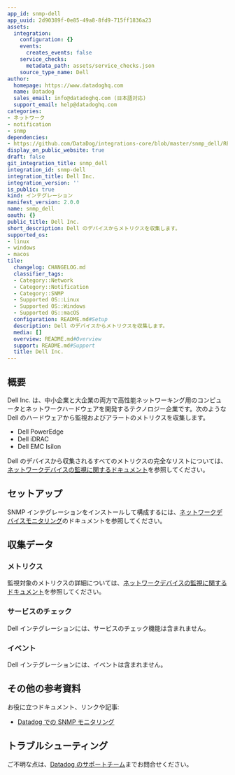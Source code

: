 ```yaml
---
app_id: snmp-dell
app_uuid: 2d90389f-0e85-49a8-8fd9-715ff1836a23
assets:
  integration:
    configuration: {}
    events:
      creates_events: false
    service_checks:
      metadata_path: assets/service_checks.json
    source_type_name: Dell
author:
  homepage: https://www.datadoghq.com
  name: Datadog
  sales_email: info@datadoghq.com (日本語対応)
  support_email: help@datadoghq.com
categories:
- ネットワーク
- notification
- snmp
dependencies:
- https://github.com/DataDog/integrations-core/blob/master/snmp_dell/README.md
display_on_public_website: true
draft: false
git_integration_title: snmp_dell
integration_id: snmp-dell
integration_title: Dell Inc.
integration_version: ''
is_public: true
kind: インテグレーション
manifest_version: 2.0.0
name: snmp_dell
oauth: {}
public_title: Dell Inc.
short_description: Dell のデバイスからメトリクスを収集します。
supported_os:
- linux
- windows
- macos
tile:
  changelog: CHANGELOG.md
  classifier_tags:
  - Category::Network
  - Category::Notification
  - Category::SNMP
  - Supported OS::Linux
  - Supported OS::Windows
  - Supported OS::macOS
  configuration: README.md#Setup
  description: Dell のデバイスからメトリクスを収集します。
  media: []
  overview: README.md#Overview
  support: README.md#Support
  title: Dell Inc.
---
```




## 概要

Dell Inc. は、中小企業と大企業の両方で高性能ネットワーキング用のコンピュータとネットワークハードウェアを開発するテクノロジー企業です。次のような Dell のハードウェアから監視およびアラートのメトリクスを収集します。

* Dell PowerEdge
* Dell iDRAC
* Dell EMC Isilon

Dell のデバイスから収集されるすべてのメトリクスの完全なリストについては、[ネットワークデバイスの監視に関するドキュメント][1]を参照してください。

## セットアップ

SNMP インテグレーションをインストールして構成するには、[ネットワークデバイスモニタリング][2]のドキュメントを参照してください。

## 収集データ

### メトリクス

監視対象のメトリクスの詳細については、[ネットワークデバイスの監視に関するドキュメント][1]を参照してください。

### サービスのチェック

Dell インテグレーションには、サービスのチェック機能は含まれません。

### イベント

Dell インテグレーションには、イベントは含まれません。

## その他の参考資料

お役に立つドキュメント、リンクや記事:

* [Datadog での SNMP モニタリング][3]

## トラブルシューティング

ご不明な点は、[Datadog のサポートチーム][4]までお問合せください。

[1]: https://docs.datadoghq.com/ja/network_device_monitoring/devices/data
[2]: https://docs.datadoghq.com/ja/network_device_monitoring/devices/setup
[3]: https://www.datadoghq.com/blog/monitor-snmp-with-datadog/
[4]: https://docs.datadoghq.com/ja/help/
